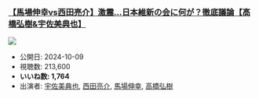 ### [【馬場伸幸vs西田亮介】激震...日本維新の会に何が？徹底議論【高橋弘樹&宇佐美典也】](https://www.youtube.com/watch?v=v7vaGJDnflk)
[![](https://img.youtube.com/vi/v7vaGJDnflk/hqdefault.jpg)](https://www.youtube.com/watch?v=v7vaGJDnflk)
-   公開日: 2024-10-09
-   視聴数: 213,600
-   **いいね数: 1,764**
-   出演者: [宇佐美典也](/rehacq_fan/people/宇佐美典也 "wikilink"), [西田亮介](/rehacq_fan/people/西田亮介 "wikilink"), [馬場伸幸](/rehacq_fan/people/馬場伸幸 "wikilink"), [高橋弘樹](/rehacq_fan/people/高橋弘樹 "wikilink")
